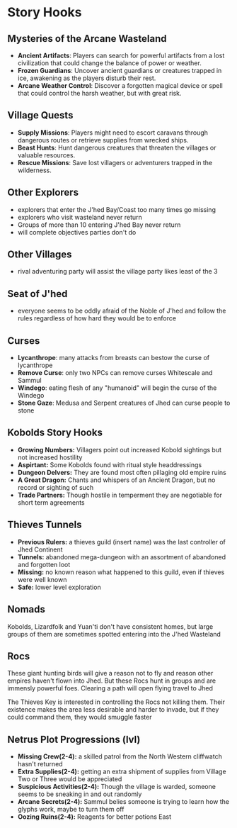 # Story Hooks

## Mysteries of the Arcane Wasteland

- **Ancient Artifacts**: Players can search for powerful artifacts from a lost civilization that could change the balance of power or weather.
- **Frozen Guardians**: Uncover ancient guardians or creatures trapped in ice, awakening as the players disturb their rest.
- **Arcane Weather Control**: Discover a forgotten magical device or spell that could control the harsh weather, but with great risk.

## Village Quests

- **Supply Missions**: Players might need to escort caravans through dangerous routes or retrieve supplies from wrecked ships.
- **Beast Hunts**: Hunt dangerous creatures that threaten the villages or valuable resources.
- **Rescue Missions**: Save lost villagers or adventurers trapped in the wilderness.

## Other Explorers

- explorers that enter the J'hed Bay/Coast too many times go missing
- explorers who visit wasteland never return
- Groups of more than 10 entering J'hed Bay never return
- will complete objectives parties don't do

## Other Villages

- rival adventuring party will assist the village party likes least of the 3

## Seat of J'hed

- everyone seems to be oddly afraid of the Noble of J'hed and follow the rules regardless of how hard they would be to enforce

## Curses

- **Lycanthrope**: many attacks from breasts can bestow the curse of lycanthrope
- **Remove Curse**: only two NPCs can remove curses Whitescale and Sammul
- **Windego**: eating flesh of any "humanoid" will begin the curse of the Windego
- **Stone Gaze**: Medusa and Serpent creatures of Jhed can curse people to stone

## Kobolds Story Hooks

- **Growing Numbers:** Villagers point out increased Kobold sightings but not increased hostility
- **Aspirtant:** Some Kobolds found with ritual style headdressings
- **Dungeon Delvers:** They are found most often pillaging old empire ruins
- **A Great Dragon:** Chants and whispers of an Ancient Dragon, but no record or sighting of such
- **Trade Partners:** Though hostile in temperment they are negotiable for short term agreements

## Thieves Tunnels

- **Previous Rulers:** a thieves guild (insert name) was the last controller of Jhed Continent
- **Tunnels:** abandoned mega-dungeon with an assortment of abandoned and forgotten loot
- **Missing:** no known reason what happened to this guild, even if thieves were well known
- **Safe:** lower level exploration

## Nomads

Kobolds, Lizardfolk and Yuan'ti don't have consistent homes, but large groups of them are sometimes spotted entering into the J'hed Wasteland

## Rocs

These giant hunting birds will give a reason not to fly and reason other empires haven't flown into Jhed. But these Rocs hunt in groups and are immensly powerful foes. Clearing a path will open flying travel to Jhed

The Thieves Key is interested in controlling the Rocs not killing them. Their existence makes the area less desirable and harder to invade, but if they could command them, they would smuggle faster

## Netrus Plot Progressions (lvl)

- **Missing Crew(2-4):** a skilled patrol from the North Western cliffwatch hasn't returned
- **Extra Supplies(2-4):** getting an extra shipment of supplies from Village Two or Three would be appreciated
- **Suspicious Activities(2-4):** Though the village is warded, someone seems to be sneaking in and out randomly
- **Arcane Secrets(2-4):** Sammul belies someone is trying to learn how the glyphs work, maybe to turn them off
- **Oozing Ruins(2-4):** Reagents for better potions East


